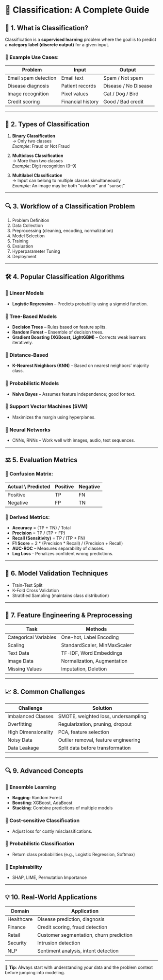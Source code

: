 # 🧠 Classification: A Complete Guide

## 📘 1. What is Classification?

Classification is a **supervised learning** problem where the goal is to predict a **category label (discrete output)** for a given input.

### 🎯 Example Use Cases:

| Problem               | Input             | Output             |
|-----------------------|-------------------|---------------------|
| Email spam detection  | Email text        | Spam / Not spam     |
| Disease diagnosis     | Patient records   | Disease / No Disease|
| Image recognition     | Pixel values      | Cat / Dog / Bird    |
| Credit scoring        | Financial history | Good / Bad credit   |

---

## 🔢 2. Types of Classification

1. **Binary Classification**  
   → Only two classes  
   _Example_: Fraud or Not Fraud

2. **Multiclass Classification**  
   → More than two classes  
   _Example_: Digit recognition (0–9)

3. **Multilabel Classification**  
   → Input can belong to multiple classes simultaneously  
   _Example_: An image may be both "outdoor" and "sunset"

---

## 🔍 3. Workflow of a Classification Problem

1. Problem Definition  
2. Data Collection  
3. Preprocessing (cleaning, encoding, normalization)  
4. Model Selection  
5. Training  
6. Evaluation  
7. Hyperparameter Tuning  
8. Deployment  

---

## 🛠️ 4. Popular Classification Algorithms

### 🔹 Linear Models
- **Logistic Regression** – Predicts probability using a sigmoid function.

### 🔹 Tree-Based Models
- **Decision Trees** – Rules based on feature splits.  
- **Random Forest** – Ensemble of decision trees.  
- **Gradient Boosting (XGBoost, LightGBM)** – Corrects weak learners iteratively.

### 🔹 Distance-Based
- **K-Nearest Neighbors (KNN)** – Based on nearest neighbors’ majority class.

### 🔹 Probabilistic Models
- **Naive Bayes** – Assumes feature independence; good for text.

### 🔹 Support Vector Machines (SVM)
- Maximizes the margin using hyperplanes.

### 🔹 Neural Networks
- CNNs, RNNs – Work well with images, audio, text sequences.

---

## ⚖️ 5. Evaluation Metrics

### 🔹 Confusion Matrix:

| Actual \ Predicted | Positive | Negative |
|---------------------|----------|----------|
| Positive            | TP       | FN       |
| Negative            | FP       | TN       |

### 🔹 Derived Metrics:
- **Accuracy** = (TP + TN) / Total  
- **Precision** = TP / (TP + FP)  
- **Recall (Sensitivity)** = TP / (TP + FN)  
- **F1 Score** = 2 * (Precision * Recall) / (Precision + Recall)  
- **AUC-ROC** – Measures separability of classes.  
- **Log Loss** – Penalizes confident wrong predictions.

---

## 🧪 6. Model Validation Techniques

- Train-Test Split  
- K-Fold Cross Validation  
- Stratified Sampling (maintains class distribution)

---

## 🧰 7. Feature Engineering & Preprocessing

| Task                   | Methods                         |
|------------------------|----------------------------------|
| Categorical Variables  | One-hot, Label Encoding          |
| Scaling                | StandardScaler, MinMaxScaler     |
| Text Data              | TF-IDF, Word Embeddings          |
| Image Data             | Normalization, Augmentation      |
| Missing Values         | Imputation, Deletion             |

---

## 📈 8. Common Challenges

| Challenge             | Solution                          |
|-----------------------|-----------------------------------|
| Imbalanced Classes    | SMOTE, weighted loss, undersampling |
| Overfitting           | Regularization, pruning, dropout   |
| High Dimensionality   | PCA, feature selection             |
| Noisy Data            | Outlier removal, feature engineering |
| Data Leakage          | Split data before transformation   |

---

## 🔍 9. Advanced Concepts

### 🔹 Ensemble Learning
- **Bagging**: Random Forest  
- **Boosting**: XGBoost, AdaBoost  
- **Stacking**: Combine predictions of multiple models

### 🔹 Cost-sensitive Classification
- Adjust loss for costly misclassifications.

### 🔹 Probabilistic Classification
- Return class probabilities (e.g., Logistic Regression, Softmax)

### 🔹 Explainability
- SHAP, LIME, Permutation Importance

---

## 💡 10. Real-World Applications

| Domain     | Application                            |
|------------|----------------------------------------|
| Healthcare | Disease prediction, diagnosis          |
| Finance    | Credit scoring, fraud detection        |
| Retail     | Customer segmentation, churn prediction|
| Security   | Intrusion detection                    |
| NLP        | Sentiment analysis, intent detection   |

---

🧾 **Tip**: Always start with understanding your data and the problem context before jumping into modeling.

